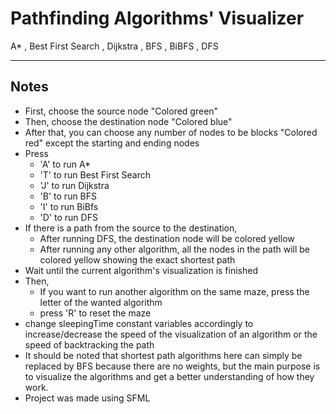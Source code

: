 # Pathfinding Algorithms' Visualizer
A* , Best First Search , Dijkstra , BFS , BiBFS , DFS 

---

## Notes 

* First, choose the source node "Colored green"
* Then, choose the destination node "Colored blue"
* After that, you can choose any number of nodes to be blocks "Colored red" except the starting and ending nodes
* Press
  * 'A' to run A* 
  * 'T' to run Best First Search
  * 'J' to run Dijkstra
  * 'B' to run BFS
  * 'I' to run BiBfs
  * 'D' to run DFS
* If there is a path from the source to the destination,
  * After running DFS, the destination node will be colored yellow
  * After running any other algorithm, all the nodes in the path will be colored yellow showing the exact shortest path
* Wait until the current algorithm's visualization is finished
* Then,
  * If you want to run another algorithm on the same maze, press the letter of the wanted algorithm
  * press 'R' to reset the maze
* change sleepingTime constant variables accordingly to increase/decrease the speed of the visualization of an algorithm or the speed of backtracking the path
* It should be noted that shortest path algorithms here can simply be replaced by BFS because there are no weights, but the main purpose is to visualize the algorithms and get a better understanding of how they work.
* Project was made using SFML